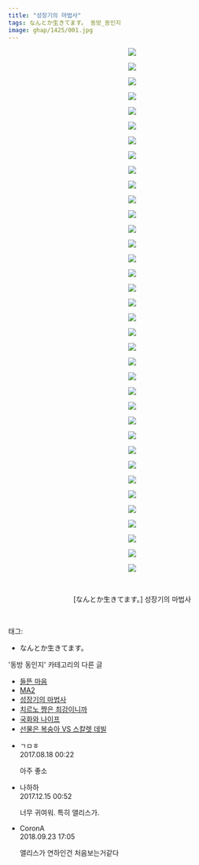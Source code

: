 ```yaml
---
title: "성장기의 마법사"
tags: なんとか生きてます。 동방_동인지
image: ghap/1425/001.jpg
---
```

<div class="article">
<p style="text-align: center; clear: none; float: none;"><img src="{{ site.nasurl }}/ghap/1425/001.jpg"/></p>
<p style="text-align: center; clear: none; float: none;"><img src="{{ site.nasurl }}/ghap/1425/002.jpg"/></p>
<p style="text-align: center; clear: none; float: none;"><img src="{{ site.nasurl }}/ghap/1425/003.jpg"/></p>
<p style="text-align: center; clear: none; float: none;"><img src="{{ site.nasurl }}/ghap/1425/004.jpg"/></p>
<p style="text-align: center; clear: none; float: none;"><img src="{{ site.nasurl }}/ghap/1425/005.jpg"/></p>
<p style="text-align: center; clear: none; float: none;"><img src="{{ site.nasurl }}/ghap/1425/006.jpg"/></p>
<p style="text-align: center; clear: none; float: none;"><img src="{{ site.nasurl }}/ghap/1425/007.jpg"/></p>
<p style="text-align: center; clear: none; float: none;"><img src="{{ site.nasurl }}/ghap/1425/008.jpg"/></p>
<p style="text-align: center; clear: none; float: none;"><img src="{{ site.nasurl }}/ghap/1425/009.jpg"/></p>
<p style="text-align: center; clear: none; float: none;"><img src="{{ site.nasurl }}/ghap/1425/010.jpg"/></p>
<p style="text-align: center; clear: none; float: none;"><img src="{{ site.nasurl }}/ghap/1425/011.jpg"/></p>
<p style="text-align: center; clear: none; float: none;"><img src="{{ site.nasurl }}/ghap/1425/012.jpg"/></p>
<p style="text-align: center; clear: none; float: none;"><img src="{{ site.nasurl }}/ghap/1425/013.jpg"/></p>
<p style="text-align: center; clear: none; float: none;"><img src="{{ site.nasurl }}/ghap/1425/014.jpg"/></p>
<p style="text-align: center; clear: none; float: none;"><img src="{{ site.nasurl }}/ghap/1425/015.jpg"/></p>
<p style="text-align: center; clear: none; float: none;"><img src="{{ site.nasurl }}/ghap/1425/016.jpg"/></p>
<p style="text-align: center; clear: none; float: none;"><img src="{{ site.nasurl }}/ghap/1425/017.jpg"/></p>
<p style="text-align: center; clear: none; float: none;"><img src="{{ site.nasurl }}/ghap/1425/018.jpg"/></p>
<p style="text-align: center; clear: none; float: none;"><img src="{{ site.nasurl }}/ghap/1425/019.jpg"/></p>
<p style="text-align: center; clear: none; float: none;"><img src="{{ site.nasurl }}/ghap/1425/020.jpg"/></p>
<p style="text-align: center; clear: none; float: none;"><img src="{{ site.nasurl }}/ghap/1425/021.jpg"/></p>
<p style="text-align: center; clear: none; float: none;"><img src="{{ site.nasurl }}/ghap/1425/022.jpg"/></p>
<p style="text-align: center; clear: none; float: none;"><img src="{{ site.nasurl }}/ghap/1425/023.jpg"/></p>
<p style="text-align: center; clear: none; float: none;"><img src="{{ site.nasurl }}/ghap/1425/024.jpg"/></p>
<p style="text-align: center; clear: none; float: none;"><img src="{{ site.nasurl }}/ghap/1425/025.jpg"/></p>
<p style="text-align: center; clear: none; float: none;"><img src="{{ site.nasurl }}/ghap/1425/026.jpg"/></p>
<p style="text-align: center; clear: none; float: none;"><img src="{{ site.nasurl }}/ghap/1425/027.jpg"/></p>
<p style="text-align: center; clear: none; float: none;"><img src="{{ site.nasurl }}/ghap/1425/028.jpg"/></p>
<p style="text-align: center; clear: none; float: none;"><img src="{{ site.nasurl }}/ghap/1425/029.jpg"/></p>
<p style="text-align: center; clear: none; float: none;"><img src="{{ site.nasurl }}/ghap/1425/030.jpg"/></p>
<p style="text-align: center; clear: none; float: none;"><img src="{{ site.nasurl }}/ghap/1425/031.jpg"/></p>
<p style="text-align: center; clear: none; float: none;"><img src="{{ site.nasurl }}/ghap/1425/032.jpg"/></p>
<p style="text-align: center; clear: none; float: none;"><img src="{{ site.nasurl }}/ghap/1425/033.jpg"/></p>
<p style="text-align: center; clear: none; float: none;"><img src="{{ site.nasurl }}/ghap/1425/034.jpg"/></p>
<p style="text-align: center; clear: none; float: none;"><img src="{{ site.nasurl }}/ghap/1425/035.jpg"/></p>
<p style="text-align: center; clear: none; float: none;"><img src="{{ site.nasurl }}/ghap/1425/036.jpg"/></p>
<p style="text-align: center; clear: none; float: none;"><br/></p>
<p style="text-align: center; clear: none; float: none;">[なんとか生きてます。] 성장기의 마법사</p>
<p><br/></p>
</div><div class="tagTrail">
<p>태그: </p>
<ul>
<li>なんとか生きてます。</li>
</ul>
</div><div class="another">
<p>'동방 동인지' 카테고리의 다른 글</p>
<ul>
<li><a href="/2016-08-08-ghap_1427">들뜬 마음</a></li>
<li><a href="/2016-08-08-ghap_1426">MA2</a></li>
<li><a href="/2016-08-08-ghap_1425">성장기의 마법사</a></li>
<li><a href="/2016-08-08-ghap_1424">치르노 쨩은 최강이니까</a></li>
<li><a href="/2016-08-08-ghap_1423">국화와 나이프</a></li>
<li><a href="/2016-08-08-ghap_1422">선물은 복숭아 VS 스칼렛 데빌</a></li>
</ul>
</div><div class="cb_module cb_fluid">
<div class="cb_wrt cb_profile">
<div class="comment">
<ul>
<li class="cb_thumb_off" id="comment15062422">
<div class="cb_comment_area">
<div class="cb_info_area">
<div class="cb_section">
<span class="cb_nick_name">ㄱㅁㅎ</span>
</div>
<div class="cb_section">
<span class="cb_date">2017.08.18 00:22 </span>
</div>
</div>
<div class="cb_dsc_comment">
<p class="cb_dsc">
											아주 좋소
										</p>
</div>
</div></li>
<li class="cb_thumb_off" id="comment15152389">
<div class="cb_comment_area">
<div class="cb_info_area">
<div class="cb_section">
<span class="cb_nick_name">나하하</span>
</div>
<div class="cb_section">
<span class="cb_date">2017.12.15 00:52 </span>
</div>
</div>
<div class="cb_dsc_comment">
<p class="cb_dsc">
											너무 귀여워. 특히 앨리스가.
										</p>
</div>
</div></li>
<li class="cb_thumb_off" id="comment15338630">
<div class="cb_comment_area">
<div class="cb_info_area">
<div class="cb_section">
<span class="cb_nick_name">CoronA</span>
</div>
<div class="cb_section">
<span class="cb_date">2018.09.23 17:05 </span>
</div>
</div>
<div class="cb_dsc_comment">
<p class="cb_dsc">
											앨리스가 연하인건 처음보는거같다
										</p>
</div>
</div></li>
</ul>
</div>
</div><!-- commentList close -->
</div>
<br/>
<p id="refer"></p>
<br/>
